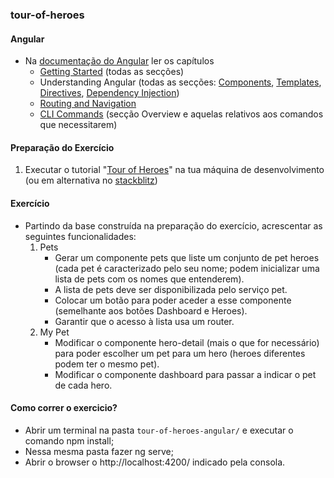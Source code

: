 ### tour-of-heroes

<h4 id="yui_3_17_2_1_1615490989531_21">Angular</h4>
<ul>
<li>Na <a href="https://angular.io/docs">documentação do Angular</a> ler os capítulos<br>
<ul>
<li><a href="https://angular.io/guide/what-is-angular">Getting Started</a>&nbsp;(todas as secções)</li>
<li>Understanding Angular (todas as secções: <a href="https://angular.io/guide/component-overview">Components</a>, <a href="https://angular.io/guide/template-syntax">Templates</a>, <a href="https://angular.io/guide/built-in-directives">Directives</a>, <a href="https://angular.io/guide/dependency-injection">Dependency Injection</a>)</li>
<li><a href="https://angular.io/guide/router">Routing and Navigation</a></li>
<li><a href="https://angular.io/cli">CLI Commands</a> (secção Overview e aquelas relativos aos comandos que necessitarem)</li>
</ul>
</li>
</ul>
<h4>Preparação do Exercício</h4>
<ol>
<li>Executar o tutorial "<a href="https://angular.io/tutorial">Tour of Heroes</a>" na tua máquina de desenvolvimento (ou em alternativa no <a href="https://stackblitz.com/">stackblitz</a>)</li>
</ol>
<h4>Exercício</h4>
<ul>
<li>Partindo da base construída na preparação do exercício, acrescentar as seguintes funcionalidades:<ol>
<li>Pets
<ul>
<li>Gerar um componente pets que liste um conjunto de pet heroes (cada pet é caracterizado pelo seu nome; podem inicializar uma lista de pets com os nomes que entenderem).</li>
<li>A lista de pets deve ser disponibilizada pelo serviço pet.</li>
<li>Colocar um botão para poder aceder a esse componente (semelhante aos botões Dashboard e Heroes).</li>
<li>Garantir que o acesso à lista usa um router.</li>
</ul>
</li>
<li>My Pet
<ul>
<li>Modificar o componente hero-detail (mais o que for necessário) para poder escolher um pet para um hero (heroes diferentes podem ter o mesmo pet).</li>
<li>Modificar o componente dashboard para passar a indicar o pet de cada hero.</li>
</ul>
</li>
</ol></li>
</ul>

#### Como correr o exercicio?


- Abrir um terminal na pasta ```tour-of-heroes-angular/``` e executar o comando npm install;
- Nessa mesma pasta fazer ng serve;
- Abrir o browser o http://localhost:4200/ indicado pela consola.
